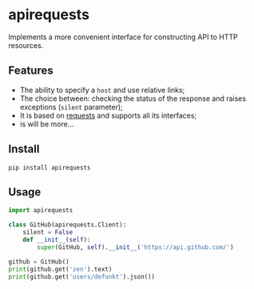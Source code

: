 apirequests
===========

Implements a more convenient interface for constructing API to HTTP resources.

Features
--------

- The ability to specify a `host` and use relative links;
- The choice between: checking the status of the response and raises exceptions (`silent` parameter);
- It is based on [requests](https://github.com/requests/requests) and supports all its interfaces;
- is will be more...

Install
-------
`pip install apirequests`

Usage
-----
```python
import apirequests

class GitHub(apirequests.Client):
    silent = False
    def __init__(self):
        super(GitHub, self).__init__('https://api.github.com/')

github = GitHub()
print(github.get('zen').text)
print(github.get('users/defunkt').json())
```
